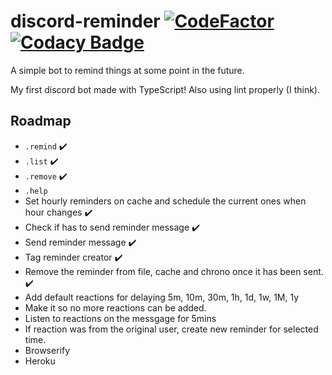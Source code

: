 # discord-reminder [![CodeFactor](https://www.codefactor.io/repository/github/likefurnis/discord-reminder/badge)](https://www.codefactor.io/repository/github/likefurnis/discord-reminder) [![Codacy Badge](https://api.codacy.com/project/badge/Grade/9fe1ce96e9a14cf8bd77931995fb6a21)](https://app.codacy.com/gh/likefurnis/discord-reminder?utm_source=github.com&utm_medium=referral&utm_content=likefurnis/discord-reminder&utm_campaign=Badge_Grade)

A simple bot to remind things at some point in the future.

My first discord bot made with TypeScript! Also using lint properly (I think).

## Roadmap
- `.remind` ✔️
- `.list` ✔️
- `.remove` ✔️
- `.help`
- Set hourly reminders on cache and schedule the current ones when hour changes ✔️
- Check if has to send reminder message ✔️
- Send reminder message ✔️
- Tag reminder creator ✔️
- Remove the reminder from file, cache and chrono once it has been sent. ✔️
- Add default reactions for delaying 5m, 10m, 30m, 1h, 1d, 1w, 1M, 1y
- Make it so no more reactions can be added.
- Listen to reactions on the messgage for 5mins
- If reaction was from the original user, create new reminder for selected time.
- Browserify
- Heroku
